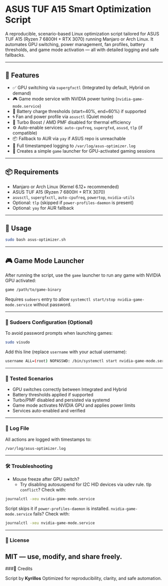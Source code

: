 # ASUS TUF A15 Smart Optimization Script

A reproducible, scenario-based Linux optimization script tailored for ASUS TUF A15 (Ryzen 7 6800H + RTX 3070) running Manjaro or Arch Linux. It automates GPU switching, power management, fan profiles, battery thresholds, and game mode activation — all with detailed logging and safe fallbacks.

---

## 🧠 Features

- ✅ GPU switching via `supergfxctl` (Integrated by default, Hybrid on demand)
- 🎮 Game mode service with NVIDIA power tuning (`nvidia-game-mode.service`)
- 🔋 Battery charge thresholds (start=40%, end=60%) if supported
- 🌀 Fan and power profile via `asusctl` (Quiet mode)
- 🚫 Turbo Boost / AMD PMF disabled for thermal efficiency
- ⚙️ Auto-enable services: `auto-cpufreq`, `supergfxd`, `asusd`, `tlp` (if compatible)
- 📦 Fallback to AUR via `yay` if ASUS repo is unreachable
- 🧾 Full timestamped logging to `/var/log/asus-optimizer.log`
- 🧩 Creates a simple `game` launcher for GPU-activated gaming sessions

---

## 📦 Requirements

- Manjaro or Arch Linux (Kernel 6.12+ recommended)
- ASUS TUF A15 (Ryzen 7 6800H + RTX 3070)
- `asusctl`, `supergfxctl`, `auto-cpufreq`, `powertop`, `nvidia-utils`
- Optional: `tlp` (skipped if `power-profiles-daemon` is present)
- Optional: `yay` for AUR fallback

---

## 🚀 Usage

```bash
sudo bash asus-optimizer.sh
```
---
## 🎮 Game Mode Launcher
After running the script, use the ```game``` launcher to run any game with NVIDIA GPU activated:
```bash
game /path/to/game-binary
```
Requires ```sudoers``` entry to allow ```systemctl start/stop nvidia-game-mode.service``` without password.

---

### 🔐 Sudoers Configuration (Optional)
To avoid password prompts when launching games:
```bash
sudo visudo
```
Add this line (replace ```username``` with your actual username):
```bash
username ALL=(root) NOPASSWD: /bin/systemctl start nvidia-game-mode.service, /bin/systemctl stop nvidia-game-mode.service
```
---

### 🧪 Tested Scenarios
- GPU switches correctly between Integrated and Hybrid
- Battery thresholds applied if supported
- Turbo/PMF disabled and persisted via systemd
- Game mode activates NVIDIA GPU and applies power limits
- Services auto-enabled and verified
---
### 📁 Log File

All actions are logged with timestamps to:
```bash
/var/log/asus-optimizer.log
```
---
### 🛠️ Troubleshooting
- Mouse freeze after GPU switch?
  * Try disabling autosuspend for I2C HID devices via udev rule.
tlp``` conflict```?
Check with:
```bash
journalctl -xeu nvidia-game-mode.service
```
Script skips it if ```power-profiles-daemon``` is installed.
```nvidia-game-mode.service``` fails?
Check with:
```bash
journalctl -xeu nvidia-game-mode.service
```

---
### 📜 License
MIT — use, modify, and share freely.
---
###🤝 Credits

Script by **Kyrillos** Optimized for reproducibility, clarity, and safe automation.
